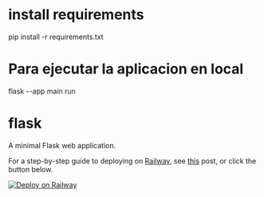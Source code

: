 # install requirements
pip install -r requirements.txt
# Para ejecutar la aplicacion en local 
flask --app main run

# flask
A minimal Flask web application.

For a step-by-step guide to deploying on [Railway](https://railway.app/?referralCode=alphasec), see [this](https://alphasec.io/how-to-deploy-a-python-flask-app-on-railway/) post, or click the button below.

[![Deploy on Railway](https://railway.app/button.svg)](https://railway.app/new/template/igzwwg?referralCode=alphasec)
